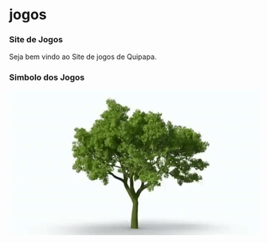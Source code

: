 # jogos
### Site de Jogos
Seja bem vindo ao Site de jogos de Quipapa.

### Simbolo dos Jogos
![Arvore](https://github.com/alvaroneto19/jogos/blob/main/arvore.gif)
